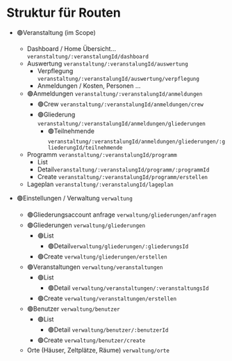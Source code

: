 # Struktur für Routen

- 🟢Veranstaltung (im Scope)
  - Dashboard / Home Übersicht... ```veranstaltung/:veranstalungId/dashboard```
  - Auswertung  ```veranstaltung/:veranstalungId/auswertung```
    - Verpflegung ```veranstaltung/:veranstalungId/auswertung/verpflegung```
    - Anmeldungen / Kosten, Personen ...
  - 🟢Anmeldungen ```veranstaltung/:veranstalungId/anmeldungen```
    - 🟢Crew ```veranstaltung/:veranstalungId/anmeldungen/crew```
    - 🟢Gliederung ```veranstaltung/:veranstalungId/anmeldungen/gliederungen```
      - 🟢Teilnehmende ```veranstaltung/:veranstalungId/anmeldungen/gliederungen/:gliederungId/teilnehmende```
  - Programm ```veranstaltung/:veranstalungId/programm```
     - List
      - Detail```veranstaltung/:veranstalungId/programm/:programmId```
    - Create ```veranstaltung/:veranstalungId/programm/erstellen```
  - Lageplan ```veranstaltung/:veranstalungId/lageplan```

- 🟢Einstellungen / Verwaltung ```verwaltung```
  - 🟢Gliederungsaccount anfrage ```verwaltung/gliederungen/anfragen```
  - 🟢Gliederungen ```verwaltung/gliederungen```
    - 🟢List
      - 🟢Detail```verwaltung/gliederungen/:gliederungsId```
    - 🟢Create ```verwaltung/gliederungen/erstellen```
  - 🟢Veranstaltungen ```verwaltung/veranstaltungen```
    - 🟢List
      - 🟢Detail ```verwaltung/veranstaltungen/:veranstaltungsId```
    - 🟢Create ```verwaltung/veranstaltungen/erstellen```
  - 🟢Benutzer ```verwaltung/benutzer```
    - 🟢List
      - 🟢Detail ```verwaltung/benutzer/:benutzerId```
    - 🟢Create ```verwaltung/benutzer/create```
  - Orte (Häuser, Zeltplätze, Räume) ```verwaltung/orte```
